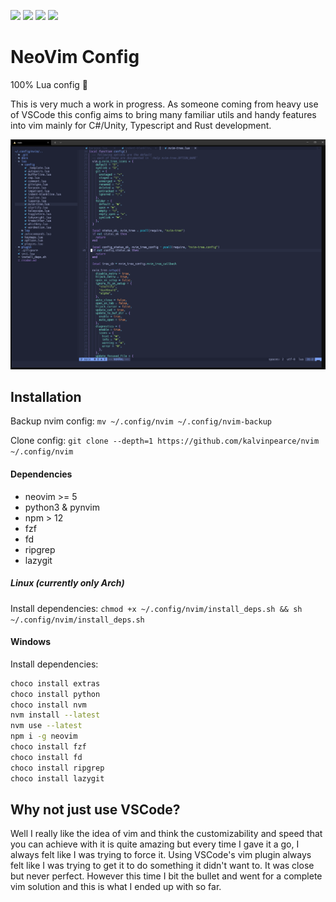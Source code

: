 [<img src="https://img.shields.io/badge/neovim%20-%23559D42.svg?&style=for-the-badge&logo=neovim&logoColor=white"/>][/]
[<img src="https://img.shields.io/badge/unity%20-%23000000.svg?&style=for-the-badge&logo=unity&logoColor=white"/>][/]
[<img src="https://img.shields.io/badge/typescript%20-%232f74c0.svg?&style=for-the-badge&logo=typescript&logoColor=white"/>][/]
[<img src="https://img.shields.io/badge/rust%20-%23DD3A26.svg?&style=for-the-badge&logo=rust&logoColor=white"/>][/]

# NeoVim Config

100% Lua config 🥳

This is very much a work in progress. As someone coming from heavy use of VSCode
this config aims to bring many familiar utils and handy features into vim mainly
for C#/Unity, Typescript and Rust development.

<img src="docs/preview.png" />

## Installation
Backup nvim config:
`mv ~/.config/nvim ~/.config/nvim-backup`

Clone config:
`git clone --depth=1 https://github.com/kalvinpearce/nvim ~/.config/nvim`

#### Dependencies 
* neovim >= 5
* python3 & pynvim
* npm > 12
* fzf
* fd
* ripgrep
* lazygit

##### Linux (currently only Arch)
Install dependencies:
`chmod +x ~/.config/nvim/install_deps.sh && sh ~/.config/nvim/install_deps.sh`

#### Windows
Install dependencies:
```bash
choco install extras
choco install python
choco install nvm
nvm install --latest
nvm use --latest
npm i -g neovim
choco install fzf
choco install fd
choco install ripgrep
choco install lazygit
```


## Why not just use VSCode?

Well I really like the idea of vim and think the customizability and speed that
you can achieve with it is quite amazing but every time I gave it a go, I always
felt like I was trying to force it. Using VSCode's vim plugin always felt like I
was trying to get it to do something it didn't want to. It was close but never
perfect. However this time I bit the bullet and went for a complete vim solution
and this is what I ended up with so far.

[/]: https://github.com/kalvinpearce/nvim/
